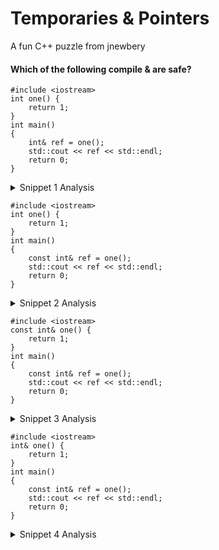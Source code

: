 # Temporaries & Pointers
A fun C++ puzzle from jnewbery


#### Which of the following compile & are safe?

```
#include <iostream>
int one() {
    return 1;
}
int main()
{
    int& ref = one();
    std::cout << ref << std::endl;
    return 0;
}
```
<details><summary> Snippet 1 Analysis </summary> 

- Doesn't compile: `error: non-const lvalue reference to type 'int' cannot bind
  to a temporary of type 'int'`.
- `ref` is a non-const lvalue reference to type 'int', `one()` returns a
  temporary of type 'int'.
- The temporary only exists until it falls out of scope, so would be
  problematic if `ref` were to try to access it beyond the stack lifetime of
  the temporary created by the `one()` return value. The compiler detects the
  possiblity of a dangling reference and returns an error.

</details>



```
#include <iostream>
int one() {
    return 1;
}
int main()
{
    const int& ref = one();
    std::cout << ref << std::endl;
    return 0;
}
```
<details><summary> Snippet 2 Analysis </summary> 

- Compiles and is safe.
- Even though this code creates a reference to a temporary object, the C++
  language specifies an exception: `The lifetime of a temporary object may be
  extended by binding to a const lvalue reference or to an rvalue reference`
  [link](https://en.cppreference.com/w/cpp/language/lifetime#Temporary_object_lifetime).
- Since `ref` is a `const lvalue reference`, the compiler is able to extend the
  lifetime of the temporary returned by `one()` and bind it to the lifetime of
  `ref`.

</details>

```
#include <iostream>
const int& one() {
    return 1;
}
int main()
{
    const int& ref = one();
    std::cout << ref << std::endl;
    return 0;
}
```
<details><summary> Snippet 3 Analysis </summary> 

- Compiles but is unsafe, throws `warning: returning reference to local
  temporary object`.
- `one()` is returning a reference to a local variable, so `ref` would be a
  dangling reference.
- Question: why does this warn instead of error?

</details>

```
#include <iostream>
int& one() {
    return 1;
}
int main()
{
    const int& ref = one();
    std::cout << ref << std::endl;
    return 0;
}
```
<details><summary> Snippet 4 Analysis </summary>

- Doesn't compile: `error: non-const lvalue reference to type 'int' cannot bind
  to a temporary of type 'int'`
- The mismatch of type occurs at the `return 1` statement, `1` is a temporary
  and the function `one()` tried to return `int&`, which is a non-const lvalue
  reference.

</details>
